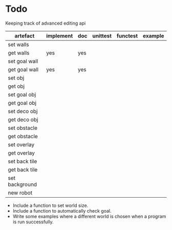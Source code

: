 # Todo

Keeping track of advanced editing api

|    artefact    | implement | doc | unittest | functest | example |
|----------------|-----------|-----|----------|----------|---------|
| set walls      |           |     |          |          |         |
| get walls      | yes       | yes |          |          |         |
| set goal wall  |           |     |          |          |         |
| get goal wall  | yes       | yes |          |          |         |
| set obj        |           |     |          |          |         |
| get obj        |           |     |          |          |         |
| set goal obj   |           |     |          |          |         |
| get goal obj   |           |     |          |          |         |
| set deco obj   |           |     |          |          |         |
| get deco obj   |           |     |          |          |         |
| set obstacle   |           |     |          |          |         |
| get obstacle   |           |     |          |          |         |
| set overlay    |           |     |          |          |         |
| get overlay    |           |     |          |          |         |
| set back tile  |           |     |          |          |         |
| get back tile  |           |     |          |          |         |
| set background |           |     |          |          |         |
| new robot      |           |     |          |          |         |


* Include a function to set world size.
* Include a function to automatically check goal.
* Write some examples where a different world is chosen when a program is run successfully.
